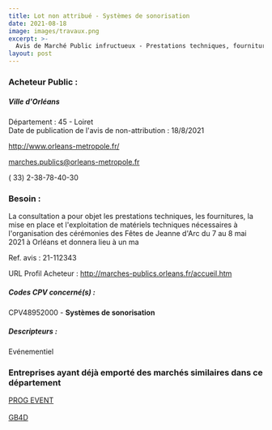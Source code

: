 ```yaml
---
title: Lot non attribué - Systèmes de sonorisation
date: 2021-08-18
image: images/travaux.png
excerpt: >-
  Avis de Marché Public infructueux - Prestations techniques, fournitures, mise en place, exploitation de matériels techniques nécessaires à l'organisation des cérémonies des Fêtes de Jeanne d'Arc du 7 au 8 mai 2021
layout: post
---
```


### Acheteur Public :
##### Ville d'Orléans
Département : 45 - Loiret<br/>
Date de publication de l'avis de non-attribution : 18/8/2021


http://www.orleans-metropole.fr/

marches.publics@orleans-metropole.fr

( 33) 2-38-78-40-30
### Besoin :

La consultation a pour objet les prestations techniques, les fournitures, la mise en place et l'exploitation de matériels techniques nécessaires à l'organisation des cérémonies des Fêtes de Jeanne d'Arc du 7 au 8 mai 2021 à Orléans et donnera lieu à un ma

Ref. avis : 21-112343

URL Profil Acheteur : http://marches-publics.orleans.fr/accueil.htm

##### Codes CPV concerné(s) :
CPV48952000 - **Systèmes de sonorisation** <br/>

##### Descripteurs :
Evénementiel <br/>

### Entreprises ayant déjà emporté des marchés similaires dans ce département
<a href="/entreprise-569/siren-510757461">PROG EVENT</a><br/><br/>
<a href="/entreprise-570/siren-520490376">GB4D</a><br/><br/>
